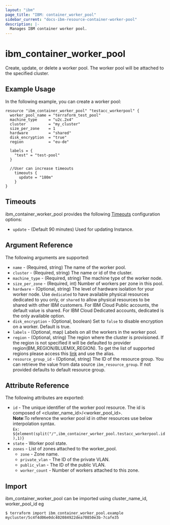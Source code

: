 ```yaml
---
layout: "ibm"
page_title: "IBM: container_worker_pool"
sidebar_current: "docs-ibm-resource-container-worker-pool"
description: |-
  Manages IBM container worker pool.
---
```


# ibm\_container_worker_pool

Create, update, or delete a worker pool. The worker pool will be attached to the specified cluster.


## Example Usage

In the following example, you can create a worker pool:

```hcl
resource "ibm_container_worker_pool" "testacc_workerpool" {
  worker_pool_name = "terraform_test_pool"
  machine_type     = "u2c.2x4"
  cluster          = "my_cluster"
  size_per_zone    = 1
  hardware         = "shared"
  disk_encryption  = "true"
  region           = "eu-de"

  labels = {
    "test" = "test-pool"
  }

  //User can increase timeouts 
    timeouts {
      update = "180m"
    }
}
```

## Timeouts

ibm_container_worker_pool provides the following [Timeouts](https://www.terraform.io/docs/configuration/resources.html#timeouts) configuration options:

* `update` - (Default 90 minutes) Used for updating Instance.

## Argument Reference

The following arguments are supported:

* `name` - (Required, string) The name of the worker pool.
* `cluster` - (Required, string) The name or id of the cluster.
* `machine_type` - (Required, string) The machine type of the worker node.
* `size_per_zone` - (Required, int) Number of workers per zone in this pool.
* `hardware` - (Optional, string) The level of hardware isolation for your worker node. Use `dedicated` to have available physical resources dedicated to you only, or `shared` to allow physical resources to be shared with other IBM customers. For IBM Cloud Public accounts, the default value is shared. For IBM Cloud Dedicated accounts, dedicated is the only available option.
* `disk_encryption` - (Optional, boolean) Set to `false` to disable encryption on a worker. Default is true.
* `labels` - (Optional, map) Labels on all the workers in the worker pool.
* `region` - (Optional, string) The region where the cluster is provisioned. If the region is not specified it will be defaulted to provider region(BM_REGION/BLUEMIX_REGION). To get the list of supported regions please access this [link](https://containers.bluemix.net/v1/regions) and use the alias.
* `resource_group_id` - (Optional, string) The ID of the resource group.  You can retrieve the value from data source `ibm_resource_group`. If not provided defaults to default resource group.
 
## Attribute Reference

The following attributes are exported:

* `id` - The unique identifier of the worker pool resource. The id is composed of \<cluster_name_id\>/\<worker_pool_id\>.<br/>
**Note**:To reference the worker pool id in other resources use below interpolation syntax.<br/>
`Ex: ${element(split("/",ibm_container_worker_pool.testacc_workerpool.id),1)}`
* `state` - Worker pool state.
* `zones` - List of zones attached to the worker_pool.
   * `zone` - Zone name.
   * `private_vlan` - The ID of the private VLAN.
   * `public_vlan` - The ID of the public VLAN.
   * `worker_count` - Number of workers attached to this zone.

## Import

ibm_container_worker_pool can be imported using cluster_name_id, worker_pool_id eg

```
$ terraform import ibm_container_worker_pool.example mycluster/5c4f4d06e0dc402084922dea70850e3b-7cafe35
